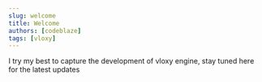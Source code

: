 ```yaml
---
slug: welcome
title: Welcome
authors: [codeblaze]
tags: [vloxy]
---
```


I try my best to capture the development of vloxy engine, stay tuned here for the latest updates
